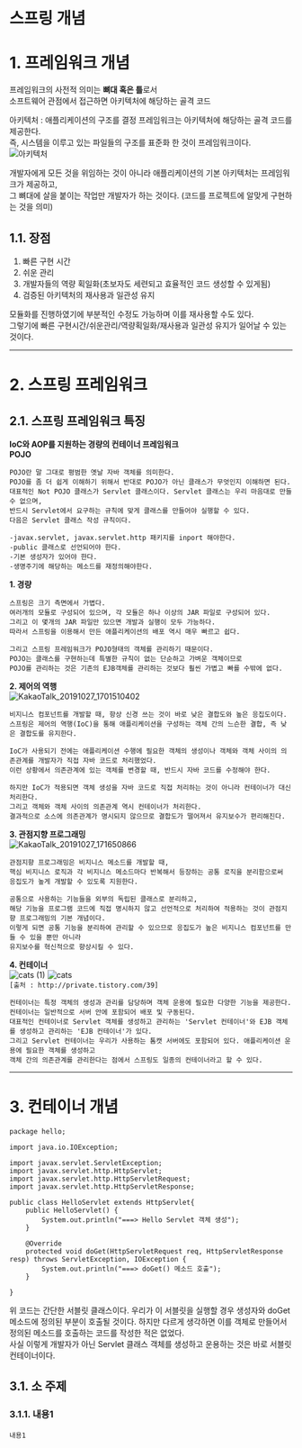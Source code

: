 스프링 개념
=======================
# 1. 프레임워크 개념
프레임워크의 사전적 의미는 **뼈대 혹은 틀**로서     
소프트웨어 관점에서 접근하면 아키텍처에 해당하는 골격 코드   

아키텍처 : 애플리케이션의 구조를 결정 프레임워크는 아키텍처에 해당하는 골격 코드를 제공한다.   
즉, 시스템을 이루고 있는 파일들의 구조를 표준화 한 것이 프레임워크이다.   
![아키텍처](https://user-images.githubusercontent.com/50267433/68543098-1eb15e00-03f6-11ea-972c-7df2005c53dc.jpg)
    
개발자에게 모든 것을 위임하는 것이 아니라 애플리케이션의 기본 아키텍처는 프레임워크가 제공하고,   
그 뼈대에 살을 붙이는 작업만 개발자가 하는 것이다. (코드를 프로젝트에 알맞게 구현하는 것을 의미)     
 
## 1.1. 장점   
1. 빠른 구현 시간   
2. 쉬운 관리  
3. 개발자들의 역량 획일화(초보자도 세련되고 효율적인 코드 생성할 수 있게됨)   
4. 검증된 아키텍처의 재사용과 일관성 유지  
  
모듈화를 진행하였기에 부분적인 수정도 가능하며 이를 재사용할 수도 있다.   
그렇기에 빠른 구현시간/쉬운관리/역량획일화/재사용과 일관성 유지가 일어날 수 있는 것이다.  
   
***
# 2. 스프링 프레임워크   
## 2.1. 스프링 프레임워크 특징   
**IoC와 AOP를 지원하는 경량의 컨테이너 프레임워크**      
**POJO** 
```
POJO란 말 그대로 평범한 옛날 자바 객체를 의미한다.  
POJO를 좀 더 쉽게 이해하기 위해서 반대로 POJO가 아닌 클래스가 무엇인지 이해하면 된다.  
대표적인 Not POJO 클래스가 Servlet 클래스이다. Servlet 클래스는 우리 마음대로 만들 수 없으며,  
반드시 Servlet에서 요구하는 규칙에 맞게 클래스를 만들어야 실행할 수 있다.  
다음은 Servlet 클래스 작성 규칙이다.  
  
-javax.servlet, javax.servlet.http 패키지를 inport 해야한다.  
-public 클래스로 선언되어야 한다.  
-기본 생성자가 있어야 한다.  
-생명주기에 해당하는 메소드를 재정의해야한다.  
```
   
**1. 경량**
```
스프링은 크기 측면에서 가볍다.  
여러개의 모듈로 구성되어 있으며, 각 모듈은 하나 이상의 JAR 파일로 구성되어 있다.  
그리고 이 몇개의 JAR 파일만 있으면 개발과 실행이 모두 가능하다.  
따라서 스프링을 이용해서 만든 애플리케이션의 배포 역시 매우 빠르고 쉽다.    

그리고 스프링 프레임워크가 POJO형태의 객체를 관리하기 때문이다.  
POJO는 클래스를 구현하는데 특별한 규칙이 없는 단순하고 가벼운 객체이므로 
POJO를 관리하는 것은 기존의 EJB객체를 관리하는 것보다 훨씬 가볍고 빠를 수밖에 없다. 
```
**2. 제어의 역행**   
![KakaoTalk_20191027_1701510402](https://user-images.githubusercontent.com/50267433/67631623-2e03b800-f8dc-11e9-8e0d-0f82ddd5fa98.jpg)
```
비지니스 컴포넌트를 개발할 때, 항상 신경 쓰는 것이 바로 낮은 결합도와 높은 응집도이다.  
스프링은 제어의 역행(IoC)을 통해 애플리케이션을 구성하는 객체 간의 느슨한 결합, 즉 낮은 결합도를 유지한다.  
  
IoC가 사용되기 전에는 애플리케이션 수행에 필요한 객체의 생성이나 객체와 객체 사이의 의존관계를 개발자가 직접 자바 코드로 처리했었다.
이런 상황에서 의존관계에 있는 객체를 변경할 때, 반드시 자바 코드를 수정해야 한다.  

하지만 IoC가 적용되면 객체 생성을 자바 코드로 직접 처리하는 것이 아니라 컨테이너가 대신 처리한다.  
그리고 객체와 객체 사이의 의존관계 역시 컨테이너가 처리한다.  
결과적으로 소스에 의존관계가 명시되지 않으므로 결합도가 떨어져서 유지보수가 편리해진다.  
```
**3. 관점지향 프로그래밍**   
![KakaoTalk_20191027_171650866](https://user-images.githubusercontent.com/50267433/67631748-a3bc5380-f8dd-11e9-99c1-84c77754b050.jpg)
```
관점지향 프로그래밍은 비지니스 메소드를 개발할 때, 
핵심 비지니스 로직과 각 비지니스 메소드마다 반복해서 등장하는 공통 로직을 분리함으로써 응집도가 높게 개발할 수 있도록 지원한다.  
  
공통으로 사용하는 기능들을 외부의 독립된 클래스로 분리하고,  
해당 기능을 프로그램 코드에 직접 명시하지 않고 선언적으로 처리하여 적용하는 것이 관점지향 프로그래밍의 기본 개념이다.  
이렇게 되면 공통 기능을 분리하여 관리할 수 있으므로 응집도가 높은 비지니스 컴포넌트를 만들 수 있을 뿐만 아니라  
유지보수를 혁신적으로 향상시킬 수 있다.  
```
**4. 컨테이너**   
![cats (1)](https://user-images.githubusercontent.com/50267433/68543263-2c67e300-03f8-11ea-99e1-1d0c3da4e2e7.jpg)
![cats](https://user-images.githubusercontent.com/50267433/68543250-00e4f880-03f8-11ea-9397-c7fc8f9a2997.jpg)   
```[출처 : http://private.tistory.com/39]```
```
컨테이너는 특정 객체의 생성과 관리를 담당하며 객체 운용에 필요한 다양한 기능을 제공한다.  
컨테이너는 일반적으로 서버 안에 포함되어 배포 및 구동된다.  
대표적인 컨테이너로 Servlet 객체를 생성하고 관리하는 'Servlet 컨테이너'와 EJB 객체를 생성하고 관리하는 'EJB 컨테이너'가 있다.  
그리고 Servlet 컨테이너는 우리가 사용하는 톰캣 서버에도 포함되어 있다. 애플리케이션 운용에 필요한 객체를 생성하고  
객체 간의 의존관계를 관리한다는 점에서 스프링도 일종의 컨테이너라고 할 수 있다.  
```
    
***
# 3. 컨테이너 개념
```
package hello;

import java.io.IOException;

import javax.servlet.ServletException;
import javax.servlet.http.HttpServlet;
import javax.servlet.http.HttpServletRequest;
import javax.servlet.http.HttpServletResponse;

public class HelloServlet extends HttpServlet{
	public HelloServlet() {
		System.out.println("===> Hello Servlet 객체 생성");
	}
	
	@Override
	protected void doGet(HttpServletRequest req, HttpServletResponse resp) throws ServletException, IOException {
		System.out.println("===> doGet() 메소드 호출");
	}

}
```  
위 코드는 간단한 서블릿 클래스이다.
우리가 이 서블릿을 실행할 경우 생성자와 doGet메소드에 정의된 부분이 호출될 것이다.
하지만 다르게 생각하면 이를 객체로 만들어서 정의된 메소드를 호출하는 코드를 작성한 적은 없었다.   
사실 이렇게 개발자가 아닌 Servlet 클래스 객체를 생성하고 운용하는 것은 바로 서블릿 컨테이너이다.


## 3.1. 소 주제
### 3.1.1. 내용1
```
내용1
```
